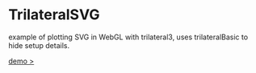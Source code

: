 # TrilateralSVG
example of plotting SVG in WebGL with trilateral3, uses trilateralBasic to hide setup details.  
  
[demo > ](https://trilateralx.github.io/TrilateralSVG/)
